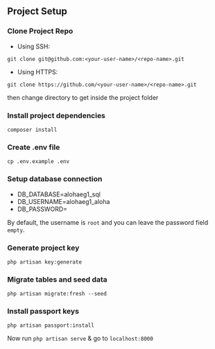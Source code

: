 ## Project Setup

### Clone Project Repo
- Using SSH:
```
git clone git@github.com:<your-user-name>/<repo-name>.git

```
- Using HTTPS:
```
git clone https://github.com/<your-user-name>/<repo-name>.git
```

then change directory to get inside the project folder

### Install project dependencies
```
composer install
```

### Create .env file
```
cp .env.example .env
```

### Setup database connection

- DB_DATABASE=alohaeg1_sql
- DB_USERNAME=alohaeg1_aloha
- DB_PASSWORD=

By default, the username is ```root``` and you can leave the password field ```empty```.

### Generate project key
```
php artisan key:generate
```

### Migrate tables and seed data
```
php artisan migrate:fresh --seed
``` 

### Install passport keys
```
php artisan passport:install
``` 

Now run ```php artisan serve``` & go to ```localhost:8000```
